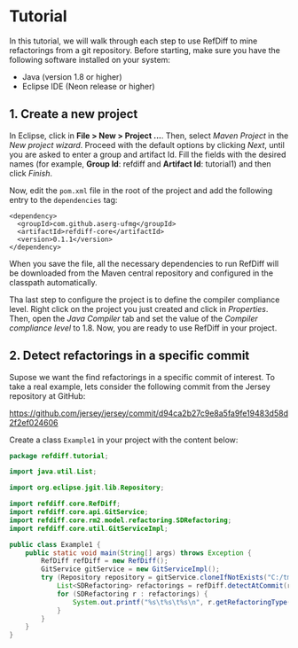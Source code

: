 # Tutorial

In this tutorial, we will walk through each step to use RefDiff to mine refactorings from a git repository. Before starting, make sure you have the following software installed on your system:

* Java (version 1.8 or higher)
* Eclipse IDE (Neon release or higher)


## 1. Create a new project

In Eclipse, click in **File > New > Project ...**.
Then, select *Maven Project* in the *New project wizard*.
Proceed with the default options by clicking *Next*, until you are asked to enter a group and artifact Id. Fill the fields with the desired names (for example, **Group Id**: refdiff and **Artifact Id**: tutorial1) and then click *Finish*.

Now, edit the `pom.xml` file in the root of the project and add the following entry to the `dependencies` tag:

```
<dependency>
  <groupId>com.github.aserg-ufmg</groupId>
  <artifactId>refdiff-core</artifactId>
  <version>0.1.1</version>
</dependency>
```

When you save the file, all the necessary dependencies to run RefDiff will be downloaded from the Maven central repository and configured in the classpath automatically.

Tha last step to configure the project is to define the compiler compliance level. Right click on the project you just created and click in *Properties*. Then, open the *Java Compiler* tab and set the value of the *Compiler compliance level* to 1.8.
Now, you are ready to use RefDiff in your project.


## 2. Detect refactorings in a specific commit

Supose we want the find refactorings in a specific commit of interest. To take a real example, lets consider the following commit from the Jersey repository at GitHub:

https://github.com/jersey/jersey/commit/d94ca2b27c9e8a5fa9fe19483d58d2f2ef024606


Create a class `Example1` in your project with the content below:

```java
package refdiff.tutorial;

import java.util.List;

import org.eclipse.jgit.lib.Repository;

import refdiff.core.RefDiff;
import refdiff.core.api.GitService;
import refdiff.core.rm2.model.refactoring.SDRefactoring;
import refdiff.core.util.GitServiceImpl;

public class Example1 {
    public static void main(String[] args) throws Exception {
        RefDiff refDiff = new RefDiff();
        GitService gitService = new GitServiceImpl();
        try (Repository repository = gitService.cloneIfNotExists("C:/tmp/jersey", "https://github.com/jersey/jersey.git")) {
            List<SDRefactoring> refactorings = refDiff.detectAtCommit(repository, "d94ca2b27c9e8a5fa9fe19483d58d2f2ef024606");
            for (SDRefactoring r : refactorings) {
                System.out.printf("%s\t%s\t%s\n", r.getRefactoringType().getDisplayName(), r.getEntityBefore().key(), r.getEntityAfter().key());
            }
        }
    }
}
```
